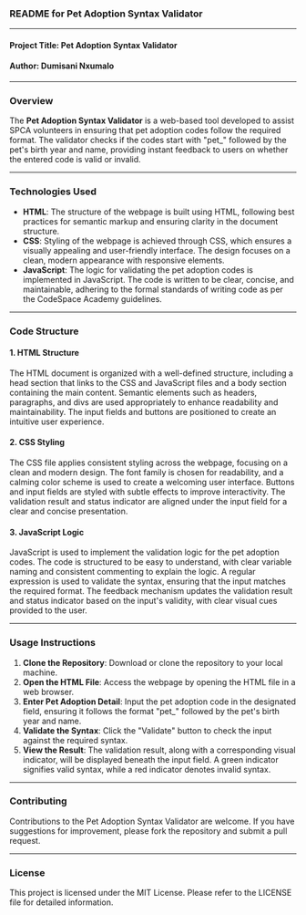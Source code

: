 ### README for Pet Adoption Syntax Validator

---

#### Project Title: Pet Adoption Syntax Validator

#### Author: Dumisani Nxumalo

---

### Overview

The **Pet Adoption Syntax Validator** is a web-based tool developed to assist SPCA volunteers in ensuring that pet adoption codes follow the required format. The validator checks if the codes start with "pet_" followed by the pet's birth year and name, providing instant feedback to users on whether the entered code is valid or invalid.

---

### Technologies Used

- **HTML**: The structure of the webpage is built using HTML, following best practices for semantic markup and ensuring clarity in the document structure.
- **CSS**: Styling of the webpage is achieved through CSS, which ensures a visually appealing and user-friendly interface. The design focuses on a clean, modern appearance with responsive elements.
- **JavaScript**: The logic for validating the pet adoption codes is implemented in JavaScript. The code is written to be clear, concise, and maintainable, adhering to the formal standards of writing code as per the CodeSpace Academy guidelines.

---

### Code Structure

#### 1. HTML Structure

The HTML document is organized with a well-defined structure, including a head section that links to the CSS and JavaScript files and a body section containing the main content. Semantic elements such as headers, paragraphs, and divs are used appropriately to enhance readability and maintainability. The input fields and buttons are positioned to create an intuitive user experience.

#### 2. CSS Styling

The CSS file applies consistent styling across the webpage, focusing on a clean and modern design. The font family is chosen for readability, and a calming color scheme is used to create a welcoming user interface. Buttons and input fields are styled with subtle effects to improve interactivity. The validation result and status indicator are aligned under the input field for a clear and concise presentation.

#### 3. JavaScript Logic

JavaScript is used to implement the validation logic for the pet adoption codes. The code is structured to be easy to understand, with clear variable naming and consistent commenting to explain the logic. A regular expression is used to validate the syntax, ensuring that the input matches the required format. The feedback mechanism updates the validation result and status indicator based on the input's validity, with clear visual cues provided to the user.

---

### Usage Instructions

1. **Clone the Repository**: Download or clone the repository to your local machine.
2. **Open the HTML File**: Access the webpage by opening the HTML file in a web browser.
3. **Enter Pet Adoption Detail**: Input the pet adoption code in the designated field, ensuring it follows the format "pet_" followed by the pet's birth year and name.
4. **Validate the Syntax**: Click the "Validate" button to check the input against the required syntax.
5. **View the Result**: The validation result, along with a corresponding visual indicator, will be displayed beneath the input field. A green indicator signifies valid syntax, while a red indicator denotes invalid syntax.

---

### Contributing

Contributions to the Pet Adoption Syntax Validator are welcome. If you have suggestions for improvement, please fork the repository and submit a pull request.

---

### License

This project is licensed under the MIT License. Please refer to the LICENSE file for detailed information.

